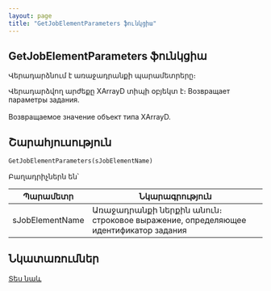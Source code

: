 ```yaml
---
layout: page
title: "GetJobElementParameters ֆունկցիա"
---
```

    
## GetJobElementParameters ֆունկցիա

Վերադարձնում է առաջադրանքի պարամետրերը։

Վերադարձվող արժեքը XArrayD տիպի օբյեկտ է։
Возвращает параметры задания.<br>
<br>
Возвращаемое значение объект типа XArrayD.



## Շարահյուսություն

```vb
GetJobElementParameters(sJobElementName)
```

Բաղադրիչներն են՝


| Պարամետր | Նկարագրություն |
|--|--|
| sJobElementName | Առաջադրանքի ներքին անուն։  строковое выражение, определяющее идентификатор задания |


## Նկատառումներ

[Տես նաև](../../functions.html)
